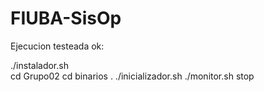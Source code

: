 # FIUBA-SisOp

Ejecucion testeada ok:

./instalador.sh
<br>
cd Grupo02
cd binarios
. ./inicializador.sh
./monitor.sh stop
